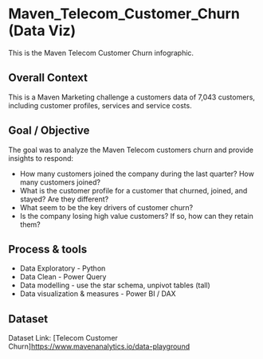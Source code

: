 # Maven_Telecom_Customer_Churn (Data Viz)
This is the Maven Telecom Customer Churn infographic. 

## Overall Context
This is a Maven Marketing challenge a customers data of 7,043 customers, including customer profiles, services and service costs.

## Goal / Objective
The goal was to analyze the Maven Telecom customers churn and provide insights to respond:
- How many customers joined the company during the last quarter? How many customers joined?
- What is the customer profile for a customer that churned, joined, and stayed? Are they different?
- What seem to be the key drivers of customer churn?
- Is the company losing high value customers? If so, how can they retain them?

## Process & tools
- Data Exploratory - Python
- Data Clean - Power Query
- Data modelling - use the star schema, unpivot tables (tall)
- Data visualization & measures - Power BI / DAX

## Dataset
Dataset Link: [Telecom Customer Churn]https://www.mavenanalytics.io/data-playground
